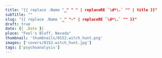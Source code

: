 ```yaml
---
title: "{{ replace .Name "_" " " | replaceRE `\d*\.` "" | title }}"
subTitle: ""
slug: "{{ replace .Name "_" "-" | replaceRE `\d*\.` "" }}"
draft: true
date: {{ .Date }}
place: "Fool's Bluff, Nevada"
thumbnail: 'thumbnails/0152.witch_hunt.png'
images: ['covers/0152.witch_hunt.jpg']
tags: ['psychoanalysis']
---
```

